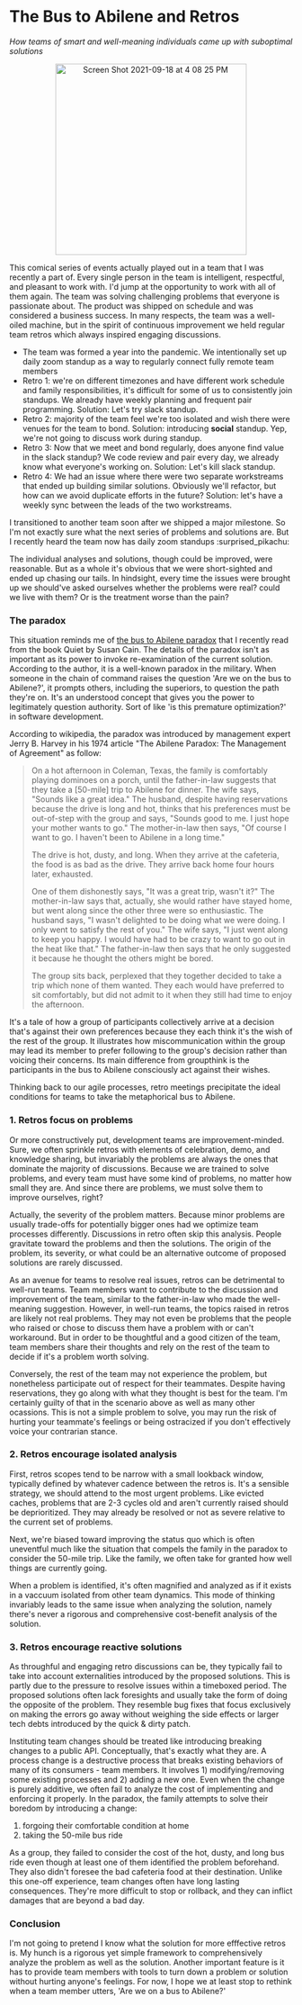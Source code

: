 # The Bus to Abilene and Retros

*How teams of smart and well-meaning individuals came up with suboptimal solutions*

<div align="center">
  <img width="340" alt="Screen Shot 2021-09-18 at 4 08 25 PM" src="https://user-images.githubusercontent.com/138784/133911044-fae21191-1cfc-432f-b790-183eeb5f92d3.png">
</div>


This comical series of events actually played out in a team that I was recently a part of. Every single person in the team is intelligent, respectful, and pleasant to work with. I'd jump at the opportunity to work with all of them again. The team was solving challenging problems that everyone is passionate about. The product was shipped on schedule and was considered a business success. In many respects, the team was a well-oiled machine, but in the spirit of continuous improvement we held regular team retros which always inspired engaging discussions.

- The team was formed a year into the pandemic. We intentionally set up daily zoom standup as a way to regularly connect fully remote team members
- Retro 1: we're on different timezones and have different work schedule and family responsibilities, it's difficult for some of us to consistently join standups. We already have weekly planning and frequent pair programming. Solution: Let's try slack standup.
- Retro 2: majority of the team feel we're too isolated and wish there were venues for the team to bond. Solution: introducing **social** standup. Yep, we're not going to discuss work during standup.
- Retro 3: Now that we meet and bond regularly, does anyone find value in the slack standup? We code review and pair every day, we already know what everyone's working on. Solution: Let's kill slack standup.
- Retro 4: We had an issue where there were two separate workstreams that ended up building similar solutions. Obviously we'll refactor, but how can we avoid duplicate efforts in the future? Solution: let's have a weekly sync between the leads of the two workstreams.

I transitioned to another team soon after we shipped a major milestone. So I'm not exactly sure what the next series of problems and solutions are. But I recently heard the team now has daily zoom standups :surprised_pikachu:

The individual analyses and solutions, though could be improved, were reasonable. But as a whole it's obvious that we were short-sighted and ended up chasing our tails. In hindsight, every time the issues were brought up we should've asked ourselves whether the problems were real? could we live with them? Or is the treatment worse than the pain?

### The paradox

This situation reminds me of [the bus to Abilene paradox](https://en.wikipedia.org/wiki/Abilene_paradox) that I recently read from the book Quiet by Susan Cain. The details of the paradox isn't as important as its power to invoke re-examination of the current solution. According to the author, it is a well-known paradox in the military. When someone in the chain of command raises the question 'Are we on the bus to Abilene?', it prompts others, including the superiors, to question the path they're on. It's an understood concept that gives you the power to legitimately question authority. Sort of like 'is this premature optimization?' in software development.

According to wikipedia, the paradox was introduced by management expert Jerry B. Harvey in his 1974 article "The Abilene Paradox: The Management of Agreement" as follow:

> On a hot afternoon in Coleman, Texas, the family is comfortably playing dominoes on a porch, until the father-in-law suggests that they take a [50-mile] trip to Abilene for dinner. The wife says, "Sounds like a great idea." The husband, despite having reservations because the drive is long and hot, thinks that his preferences must be out-of-step with the group and says, "Sounds good to me. I just hope your mother wants to go." The mother-in-law then says, "Of course I want to go. I haven't been to Abilene in a long time."
>
> The drive is hot, dusty, and long. When they arrive at the cafeteria, the food is as bad as the drive. They arrive back home four hours later, exhausted.
>
> One of them dishonestly says, "It was a great trip, wasn't it?" The mother-in-law says that, actually, she would rather have stayed home, but went along since the other three were so enthusiastic. The husband says, "I wasn't delighted to be doing what we were doing. I only went to satisfy the rest of you." The wife says, "I just went along to keep you happy. I would have had to be crazy to want to go out in the heat like that." The father-in-law then says that he only suggested it because he thought the others might be bored.
>
> The group sits back, perplexed that they together decided to take a trip which none of them wanted. They each would have preferred to sit comfortably, but did not admit to it when they still had time to enjoy the afternoon.

It's a tale of how a group of participants collectively arrive at a decision that's against their own preferences because they each think it's the wish of the rest of the group. It illustrates how miscommunication within the group may lead its member to prefer following to the group's decision rather than voicing their concerns. Its main difference from groupthink is the participants in the bus to Abilene consciously act against their wishes.

Thinking back to our agile processes, retro meetings precipitate the ideal conditions for teams to take the metaphorical bus to Abilene.

### 1. Retros focus on problems
Or more constructively put, development teams are improvement-minded. Sure, we often sprinkle retros with elements of celebration, demo, and knowledge sharing, but invariably the problems are always the ones that dominate the majority of discussions. Because we are trained to solve problems, and every team must have some kind of problems, no matter how small they are. And since there are problems, we must solve them to improve ourselves, right?

Actually, the severity of the problem matters. Because minor problems are usually trade-offs for potentially bigger ones had we optimize team processes differently. Discussions in retro often skip this analysis. People gravitate toward the problems and then the solutions. The origin of the problem, its severity, or what could be an alternative outcome of proposed solutions are rarely discussed.

As an avenue for teams to resolve real issues, retros can be detrimental to well-run teams. Team members want to contribute to the discussion and improvement of the team, similar to the father-in-law who made the well-meaning suggestion. However, in well-run teams, the topics raised in retros are likely not real problems. They may not even be problems that the people who raised or chose to discuss them have a problem with or can't workaround. But in order to be thoughtful and a good citizen of the team, team members share their thoughts and rely on the rest of the team to decide if it's a problem worth solving.

Conversely, the rest of the team may not experience the problem, but nonetheless participate out of respect for their teammates. Despite having reservations, they go along with what they thought is best for the team. I'm certainly guilty of that in the scenario above as well as many other ocassions. This is not a simple problem to solve, you may run the risk of hurting your teammate's feelings or being ostracized if you don't effectively voice your contrarian stance.

### 2. Retros encourage isolated analysis
First, retros scopes tend to be narrow with a small lookback window, typically defined by whatever cadence between the retros is. It's a sensible strategy, we should attend to the most urgent problems. Like evicted caches, problems that are 2-3 cycles old and aren't currently raised should be deprioritized. They may already be resolved or not as severe relative to the current set of problems.

Next, we're biased toward improving the status quo which is often uneventful much like the situation that compels the family in the paradox to consider the 50-mile trip. Like the family, we often take for granted how well things are currently going.

When a problem is identified, it's often magnified and analyzed as if it exists in a vaccuum isolated from other team dynamics. This mode of thinking invariably leads to the same issue when analyzing the solution, namely there's never a rigorous and comprehensive cost-benefit analysis of the solution.

### 3. Retros encourage reactive solutions
As throughful and engaging retro discussions can be, they typically fail to take into account externalities introduced by the proposed solutions. This is partly due to the pressure to resolve issues within a timeboxed period. The proposed solutions often lack foresights and usually take the form of doing the opposite of the problem. They resemble bug fixes that focus exclusively on making the errors go away without weighing the side effects or larger tech debts introduced by the quick & dirty patch.

Instituting team changes should be treated like introducing breaking changes to a public API. Conceptually, that's exactly what they are. A process change is a destructive process that breaks existing behaviors of many of its consumers - team members. It involves 1) modifying/removing some existing processes and 2) adding a new one. Even when the change is purely additive, we often fail to analyze the cost of implementing and enforcing it properly. In the paradox, the family attempts to solve their boredom by introducing a change:

1) forgoing their comfortable condition at home
2) taking the 50-mile bus ride

As a group, they failed to consider the cost of the hot, dusty, and long bus ride even though at least one of them identified the problem beforehand. They also didn't foresee the bad cafeteria food at their destination. Unlike this one-off experience, team changes often have long lasting consequences. They're more difficult to stop or rollback, and they can inflict damages that are beyond a bad day.

### Conclusion

I'm not going to pretend I know what the solution for more efffective retros is. My hunch is a rigorous yet simple framework to comprehensively analyze the problem as well as the solution. Another important feature is it has to provide team members with tools to turn down a problem or solution without hurting anyone's feelings. For now, I hope we at least stop to rethink when a team member utters, 'Are we on a bus to Abilene?'

